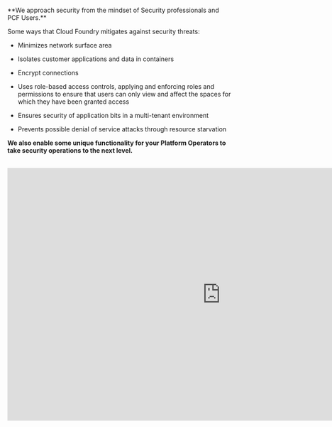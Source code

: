 <br>
**We approach security from the mindset of Security professionals and PCF Users.**

Some ways that Cloud Foundry mitigates against security threats:

- Minimizes network surface area

- Isolates customer applications and data in containers

- Encrypt connections

- Uses role-based access controls, applying and enforcing roles and permissions to ensure that users can only view and affect the spaces for which they have been granted access

- Ensures security of application bits in a multi-tenant environment

- Prevents possible denial of service attacks through resource starvation

**We also enable some unique functionality for your Platform Operators to take security operations to the next level.**
<br>
<br>

<iframe src="https://docs.google.com/presentation/d/e/2PACX-1vTIanaWAOHEakoDdmqDpGtmGSjkMKFw_HAFtchejJyMN4pNazn9LqMNz1gu3fxAYrVcsi6H8WbyRSin/embed?start=false&loop=false&delayms=3000" frameborder="0" width="960" height="569" allowfullscreen="true" mozallowfullscreen="true" webkitallowfullscreen="true"></iframe>
